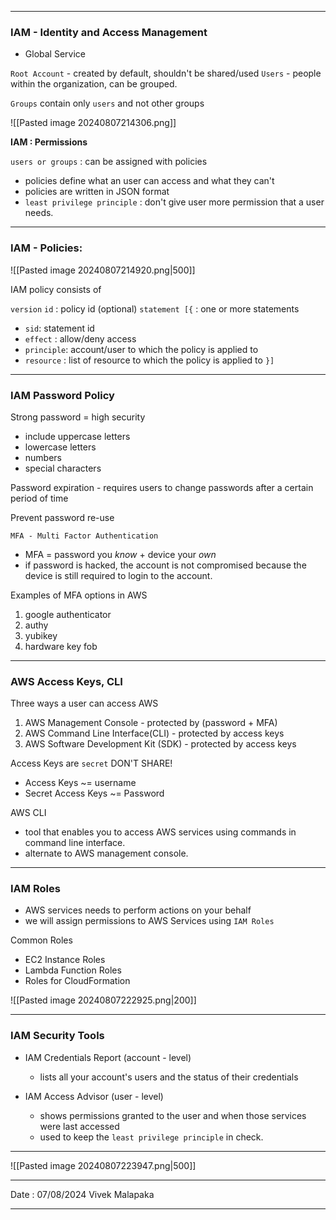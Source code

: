 - - - 
### **IAM - Identity and Access Management**
- Global Service 

`Root Account` - created by default, shouldn't be shared/used
`Users` - people within the organization, can be grouped.

`Groups` contain only `users` and not other groups

![[Pasted image 20240807214306.png]]

**IAM : Permissions**

`users or groups` : can be assigned with policies 
- policies define what an user can access and what they can't 
- policies are written in JSON format 
- `least privilege principle` : don't give user more permission that a user needs. 

--- 

### **IAM - Policies**: 

![[Pasted image 20240807214920.png|500]]

IAM policy consists of 

`version`
`id` : policy id (optional)
`statement [{` : one or more statements 
- `sid`: statement id
- `effect` : allow/deny access
- `principle`: account/user to which the policy is applied to 
- `resource` : list of resource to which the policy is applied to 
`}]`

--- 

### **IAM Password Policy**

Strong password = high security
- include uppercase letters
- lowercase letters
- numbers
- special characters

Password expiration - requires users to change passwords after a certain period of time 

Prevent password re-use 

`MFA - Multi Factor Authentication `

- MFA = password you _know_ + device your _own_
- if password is hacked, the account is not compromised because the device is still required to login to the account. 

Examples of MFA options in AWS
1. google authenticator
2. authy
3. yubikey
4. hardware key fob 

--- 
### **AWS Access Keys, CLI**

Three ways a user can access AWS
1. AWS Management Console - protected by (password + MFA)
2. AWS Command Line Interface(CLI) - protected by access keys
3. AWS Software Development Kit (SDK) - protected by access keys

Access Keys are `secret` DON'T SHARE! 
- Access Keys ~= username
- Secret Access Keys ~= Password

AWS CLI
- tool that enables you to access AWS services using commands in command line interface. 
- alternate to AWS management console.

---

### **IAM Roles** 

- AWS services needs to perform actions on your behalf 
- we will assign permissions to AWS Services using `IAM Roles`

Common Roles
- EC2 Instance Roles
- Lambda Function Roles
- Roles for CloudFormation

![[Pasted image 20240807222925.png|200]] 

--- 
### **IAM Security Tools**

- IAM Credentials Report (account - level)
	- lists all your account's users and the status of their credentials 

- IAM Access Advisor (user - level)
	- shows permissions granted to the user and when those services were last accessed
	- used to keep the `least privilege principle` in check. 

--- 
![[Pasted image 20240807223947.png|500]]

---

Date : 07/08/2024
Vivek Malapaka

---


